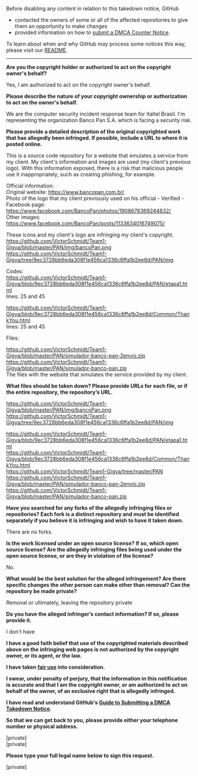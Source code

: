 Before disabling any content in relation to this takedown notice, GitHub
- contacted the owners of some or all of the affected repositories to give them an opportunity to make changes
- provided information on how to [submit a DMCA Counter Notice](https://docs.github.com/en/articles/guide-to-submitting-a-dmca-counter-notice).

To learn about when and why GitHub may process some notices this way, please visit our [README](https://github.com/github/dmca/blob/master/README.md).

---

**Are you the copyright holder or authorized to act on the copyright owner's behalf?**  

Yes, I am authorized to act on the copyright owner's behalf.

**Please describe the nature of your copyright ownership or authorization to act on the owner's behalf.**  

We are the computer security incident response team for Italtel Brasil. I'm representing the organization Banco Pan S.A. which is facing a security risk.

**Please provide a detailed description of the original copyrighted work that has allegedly been infringed. If possible, include a URL to where it is posted online.**  

This is a source code repository for a website that emulates a service from my client. My client's information and images are used (my client's previous logo).
With this information exposed, there is a risk that malicious people use it inappropriately, such as creating phishing, for example.

 

Official information:  
Original website: https://www.bancopan.com.br/  
Photo of the logo that my client previously used on his official - Verified - Facebook page: https://www.facebook.com/BancoPan/photos/1908676369244832/  
Other images: https://www.facebook.com/BancoPan/posts/1133634016749075/  

 

 

These icons and my client's logo are infringing my client's copyright.  
https://github.com/VictorSchmidt/Team1-Gigya/blob/master/PAN/img/bancoPan.png  
https://github.com/VictorSchmidt/Team1-Gigya/tree/9ec3728bb6eda308f1e456ca1336c6ffa1b2ee8d/PAN/img  

 

Codes:  
https://github.com/VictorSchmidt/Team1-Gigya/blob/9ec3728bb6eda308f1e456ca1336c6ffa1b2ee8d/PAN/etapa1.html  
lines: 25 and 45

https://github.com/VictorSchmidt/Team1-Gigya/blob/9ec3728bb6eda308f1e456ca1336c6ffa1b2ee8d/Common/ThankYou.html  
lines: 25 and 45 

 

Files:  

https://github.com/VictorSchmidt/Team1-Gigya/blob/master/PAN/simulador-banco-pan-2envio.zip  
https://github.com/VictorSchmidt/Team1-Gigya/blob/master/PAN/simulador-banco-pan.zip  
The files with the website that simulates the service provided by my client.

**What files should be taken down? Please provide URLs for each file, or if the entire repository, the repository’s URL.**  

https://github.com/VictorSchmidt/Team1-Gigya/blob/master/PAN/img/bancoPan.png   
https://github.com/VictorSchmidt/Team1-Gigya/tree/9ec3728bb6eda308f1e456ca1336c6ffa1b2ee8d/PAN/img   

 

https://github.com/VictorSchmidt/Team1-Gigya/blob/9ec3728bb6eda308f1e456ca1336c6ffa1b2ee8d/PAN/etapa1.html   
https://github.com/VictorSchmidt/Team1-Gigya/blob/9ec3728bb6eda308f1e456ca1336c6ffa1b2ee8d/Common/ThankYou.html   
https://github.com/VictorSchmidt/Team1-Gigya/tree/master/PAN  
https://github.com/VictorSchmidt/Team1-Gigya/blob/master/PAN/simulador-banco-pan-2envio.zip  
https://github.com/VictorSchmidt/Team1-Gigya/blob/master/PAN/simulador-banco-pan.zip  

 

**Have you searched for any forks of the allegedly infringing files or repositories? Each fork is a distinct repository and must be identified separately if you believe it is infringing and wish to have it taken down.**  

There are no forks.
 

**Is the work licensed under an open source license? If so, which open source license? Are the allegedly infringing files being used under the open source license, or are they in violation of the license?**  

No.

**What would be the best solution for the alleged infringement? Are there specific changes the other person can make other than removal? Can the repository be made private?**  

Removal or ultimately, leaving the repository private

**Do you have the alleged infringer’s contact information? If so, please provide it.**  

I don't have

**I have a good faith belief that use of the copyrighted materials described above on the infringing web pages is not authorized by the copyright owner, or its agent, or the law.**  

**I have taken <a href="https://www.lumendatabase.org/topics/22">fair use</a> into consideration.**  

**I swear, under penalty of perjury, that the information in this notification is accurate and that I am the copyright owner, or am authorized to act on behalf of the owner, of an exclusive right that is allegedly infringed.**  

**I have read and understand GitHub's <a href="https://docs.github.com/articles/guide-to-submitting-a-dmca-takedown-notice/">Guide to Submitting a DMCA Takedown Notice</a>.**  

**So that we can get back to you, please provide either your telephone number or physical address.**  

[private]  
[private]  

**Please type your full legal name below to sign this request.**  

[private]

